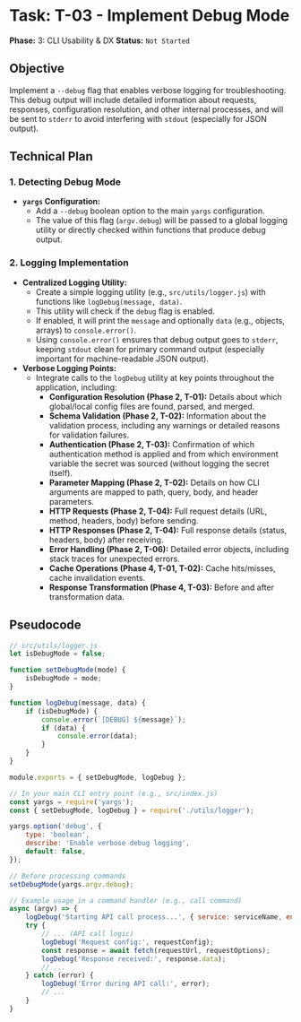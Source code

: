# Task: T-03 - Implement Debug Mode

**Phase:** 3: CLI Usability & DX
**Status:** `Not Started`

## Objective

Implement a `--debug` flag that enables verbose logging for troubleshooting. This debug output will include detailed information about requests, responses, configuration resolution, and other internal processes, and will be sent to `stderr` to avoid interfering with `stdout` (especially for JSON output).

## Technical Plan

### 1. Detecting Debug Mode

-   **`yargs` Configuration:**
    -   Add a `--debug` boolean option to the main `yargs` configuration.
    -   The value of this flag (`argv.debug`) will be passed to a global logging utility or directly checked within functions that produce debug output.

### 2. Logging Implementation

-   **Centralized Logging Utility:**
    -   Create a simple logging utility (e.g., `src/utils/logger.js`) with functions like `logDebug(message, data)`.
    -   This utility will check if the `debug` flag is enabled.
    -   If enabled, it will print the `message` and optionally `data` (e.g., objects, arrays) to `console.error()`.
    -   Using `console.error()` ensures that debug output goes to `stderr`, keeping `stdout` clean for primary command output (especially important for machine-readable JSON output).
-   **Verbose Logging Points:**
    -   Integrate calls to the `logDebug` utility at key points throughout the application, including:
        -   **Configuration Resolution (Phase 2, T-01):** Details about which global/local config files are found, parsed, and merged.
        -   **Schema Validation (Phase 2, T-02):** Information about the validation process, including any warnings or detailed reasons for validation failures.
        -   **Authentication (Phase 2, T-03):** Confirmation of which authentication method is applied and from which environment variable the secret was sourced (without logging the secret itself).
        -   **Parameter Mapping (Phase 2, T-02):** Details on how CLI arguments are mapped to path, query, body, and header parameters.
        -   **HTTP Requests (Phase 2, T-04):** Full request details (URL, method, headers, body) before sending.
        -   **HTTP Responses (Phase 2, T-04):** Full response details (status, headers, body) after receiving.
        -   **Error Handling (Phase 2, T-06):** Detailed error objects, including stack traces for unexpected errors.
        -   **Cache Operations (Phase 4, T-01, T-02):** Cache hits/misses, cache invalidation events.
        -   **Response Transformation (Phase 4, T-03):** Before and after transformation data.

## Pseudocode

```javascript
// src/utils/logger.js
let isDebugMode = false;

function setDebugMode(mode) {
    isDebugMode = mode;
}

function logDebug(message, data) {
    if (isDebugMode) {
        console.error(`[DEBUG] ${message}`);
        if (data) {
            console.error(data);
        }
    }
}

module.exports = { setDebugMode, logDebug };

// In your main CLI entry point (e.g., src/index.js)
const yargs = require('yargs');
const { setDebugMode, logDebug } = require('./utils/logger');

yargs.option('debug', {
    type: 'boolean',
    describe: 'Enable verbose debug logging',
    default: false,
});

// Before processing commands
setDebugMode(yargs.argv.debug);

// Example usage in a command handler (e.g., call command)
async (argv) => {
    logDebug('Starting API call process...', { service: serviceName, endpoint: endpointName });
    try {
        // ... (API call logic)
        logDebug('Request config:', requestConfig);
        const response = await fetch(requestUrl, requestOptions);
        logDebug('Response received:', response.data);
        // ...
    } catch (error) {
        logDebug('Error during API call:', error);
        // ...
    }
}
```
